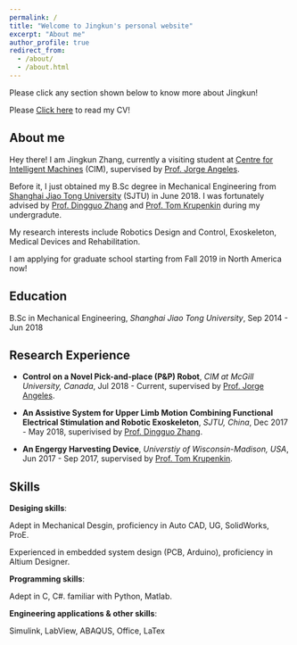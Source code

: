 ```yaml
---
permalink: /
title: "Welcome to Jingkun's personal website"
excerpt: "About me"
author_profile: true
redirect_from: 
  - /about/
  - /about.html
---
```


Please click any section shown below to know more about Jingkun!

Please [Click here](https://drive.google.com/file/d/1RENTgQ-N6HSu3egjus6KqS0ML8And6Ay/view?usp=sharing) to read my CV!

## About me

Hey there! I am Jingkun Zhang, currently a visiting student at [Centre for Intelligent Machines](http://www.cim.mcgill.ca/) (CIM), supervised by [Prof. Jorge Angeles](http://www.cim.mcgill.ca/~angeles/).

Before it, I just obtained my B.Sc degree in Mechanical Engineering from [Shanghai Jiao Tong University](http://202.120.53.238/English/) (SJTU) in June 2018. I was fortunately advised by [Prof. Dingguo Zhang](http://bbl.sjtu.edu.cn/dgzhang) and [Prof. Tom Krupenkin](https://directory.engr.wisc.edu/me/Faculty/Krupenkin_Tom/) during my undergradute.

My research interests include Robotics Design and Control, Exoskeleton, Medical Devices and Rehabilitation.

I am applying for graduate school starting from Fall 2019 in North America now!

## Education

B.Sc in Mechanical Engineering, *Shanghai Jiao Tong University*, Sep 2014 - Jun 2018

## Research Experience

- **Control on a Novel Pick-and-place (P&P) Robot**, *CIM at McGill University, Canada*, Jul 2018 - Current, supervised by [Prof. Jorge Angeles](http://www.cim.mcgill.ca/~angeles/).

- **An Assistive System for Upper Limb Motion Combining Functional Electrical Stimulation and Robotic Exoskeleton**, *SJTU, China*, Dec 2017 - May 2018, superivised by [Prof. Dingguo Zhang](http://bbl.sjtu.edu.cn/dgzhang).

- **An Engergy Harvesting Device**, *Universtiy of Wisconsin-Madison, USA*, Jun 2017 - Sep 2017, supervised by [Prof. Tom Krupenkin](https://directory.engr.wisc.edu/me/Faculty/Krupenkin_Tom/).

## Skills

**Desiging skills**:

Adept in Mechanical Desgin, proficiency in Auto CAD, UG, SolidWorks, ProE.

Experienced in embedded system design (PCB, Arduino), proficiency in Altium Designer.

**Programming skills**:

Adept in C, C#. familiar with Python, Matlab.

**Engineering applications & other skills**:

Simulink, LabView, ABAQUS, Office, LaTex 
